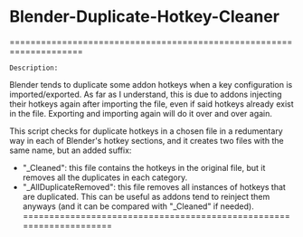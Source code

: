 # Blender-Duplicate-Hotkey-Cleaner

====================================================================

	Description:
   Blender tends to duplicate some addon hotkeys when a key configuration is imported/exported.
   As far as I understand, this is due to addons injecting their hotkeys again after importing the file,
   even if said hotkeys already exist in the file. Exporting and importing again will do it over and over again.

  This script checks for duplicate hotkeys in a chosen file in a redumentary way in each of Blender's hotkey sections,
  and it creates two files with the same name, but an added suffix:
- "_Cleaned": this file contains the hotkeys in the original file, but it removes all the duplicates in each category.
- "_AllDuplicateRemoved": this file removes all instances of hotkeys that are duplicated. This can be useful as addons
  tend to reinject them anyways (and it can be compared with "_Cleaned" if needed).
====================================================================

